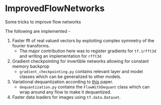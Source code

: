 # ImprovedFlowNetworks
Some tricks to improve flow networks

The following are implemented - 
1. Faster fft of real valued vectors by exploiting complex symmetry of the fourier transforms. 
	* The major contribution here was to register gradients for `tf.irfft3d` and writing an implementation for `rfft3d`
2. Gradient checkpointing for invertible networks allowing for constant memory backprop
	* `gradient_checkpointing.py` contains relevant layer and model classes which can be generalized to other models.
3. Variational dequantization according to [this](https://arxiv.org/abs/1902.00275) paper.
	* `dequantization.py` contains the `FlowWithDequant` class which can wrap around any flow to make it dequantized.
4. Faster data loaders for images using `tf.data.Dataset`.
